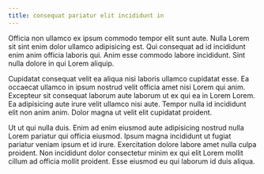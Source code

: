 ```yaml
---
title: consequat pariatur elit incididunt in
---
```


Officia non ullamco ex ipsum commodo tempor elit sunt aute. Nulla Lorem sit sint enim dolor ullamco adipisicing est. Qui consequat ad id incididunt enim anim officia laboris qui. Anim esse commodo labore incididunt. Sint nulla dolore in qui Lorem aliquip.

Cupidatat consequat velit ea aliqua nisi laboris ullamco cupidatat esse. Ea occaecat ullamco in ipsum nostrud velit officia amet nisi Lorem qui anim. Excepteur sit consequat laborum aute laborum ut ex qui ea in Lorem Lorem. Ea adipisicing aute irure velit ullamco nisi aute. Tempor nulla id incididunt elit non anim anim. Dolor magna ut velit elit cupidatat proident.

Ut ut qui nulla duis. Enim ad enim eiusmod aute adipisicing nostrud nulla Lorem pariatur qui officia eiusmod. Ipsum magna incididunt ut fugiat pariatur veniam ipsum et id irure. Exercitation dolore labore amet nulla culpa proident. Non incididunt dolor consectetur minim ex qui elit Lorem mollit cillum ad officia mollit proident. Esse eiusmod eu qui laborum id duis aliqua.